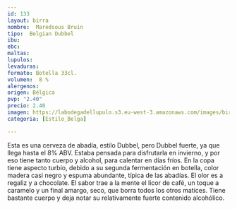 ```yaml
---
id: 133
layout: birra
nombre:  Maredsous Bruin
tipo:  Belgian Dubbel
ibu: 
ebc:
maltas: 
lupulos: 
levaduras: 
formato: Botella 33cl.
volumen:  8 %
alergenos: 
origen: Bélgica
pvp: "2.40"
precio: 2.40
imagen: https://labodegadellupulo.s3.eu-west-3.amazonaws.com/images/birras/maredsousbruin.jpg
categoria: [Estilo_Belga]

---
```

Esta es una cerveza de abadía, estilo Dubbel, pero Dubbel fuerte, ya que llega hasta el 8% ABV. Estaba pensada para disfrutarla en invierno, y por eso tiene tanto cuerpo y alcohol, para calentar en días fríos.
En la copa tiene aspecto turbio, debido a su segunda fermentación en botella, color madera casi negro y espuma abundante, típica de las abadías. El olor es a regaliz y a chocolate.
El sabor trae a la mente el licor de café, un toque a caramelo y un final amargo, seco, que borra todos los otros matices. Tiene bastante cuerpo y deja notar su relativamente fuerte contenido alcohólico.




















